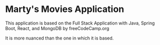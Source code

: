 # Marty's Movies Application

This application is based on the Full Stack Application with Java, Spring Boot, React, and MongoDB by freeCodeCamp.org 

It is more nuanced than the one in which it is based.
